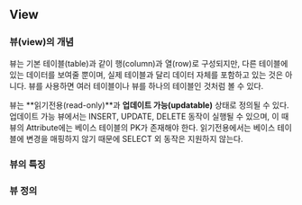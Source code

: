 ## View 
### 뷰(view)의 개념
뷰는 기본 테이블(table)과 같이 행(column)과 열(row)로 구성되지만, 다른 테이블에 있는 데이터를 보여줄 뿐이며, 실제 테이블과 달리 데이터 자체를 포함하고 있는 것은 아니다. 뷰를 사용하면 여러 테이블이나 뷰를 하나의 테이블인 것처럼 볼 수 있다.

뷰는 **읽기전용(read-only)**과 **업데이트 가능(updatable)** 상태로 정의될 수 있다.
업데이트 가능 뷰에서는 INSERT, UPDATE, DELETE 동작이 실행될 수 있으며, 이 때 뷰의 Attribute에는 베이스 테이블의 PK가 존재해야 한다.
읽기전용에서는 베이스 테이블에 변경을 매핑하지 않기 때문에 SELECT 외 동작은 지원하지 않는다. 

### 뷰의 특징 

### 뷰 정의 
